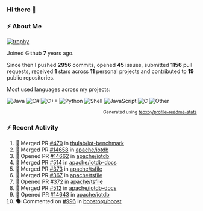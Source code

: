 ### Hi there 👋

### :zap: About Me

[![trophy](https://github-profile-trophy.vercel.app/?username=HTHou&theme=onedark)](https://github.com/ryo-ma/github-profile-trophy)
   
Joined Github **7** years ago.

Since then I pushed **2956** commits, opened **45** issues, submitted **1156** pull requests, received **1** stars across **11** personal projects and contributed to **19** public repositories.

Most used languages across my projects:

![Java](https://img.shields.io/static/v1?style=flat-square&label=%E2%A0%80&color=555&labelColor=%23b07219&message=Java%EF%B8%B189.3%25)
![C#](https://img.shields.io/static/v1?style=flat-square&label=%E2%A0%80&color=555&labelColor=%23178600&message=C%23%EF%B8%B13.9%25)
![C++](https://img.shields.io/static/v1?style=flat-square&label=%E2%A0%80&color=555&labelColor=%23f34b7d&message=C%2B%2B%EF%B8%B12.7%25)
![Python](https://img.shields.io/static/v1?style=flat-square&label=%E2%A0%80&color=555&labelColor=%233572A5&message=Python%EF%B8%B10.7%25)
![Shell](https://img.shields.io/static/v1?style=flat-square&label=%E2%A0%80&color=555&labelColor=%2389e051&message=Shell%EF%B8%B10.7%25)
![JavaScript](https://img.shields.io/static/v1?style=flat-square&label=%E2%A0%80&color=555&labelColor=%23f1e05a&message=JavaScript%EF%B8%B10.5%25)
![C](https://img.shields.io/static/v1?style=flat-square&label=%E2%A0%80&color=555&labelColor=%23555555&message=C%EF%B8%B10.4%25)
![Other](https://img.shields.io/static/v1?style=flat-square&label=%E2%A0%80&color=555&labelColor=%23ededed&message=Other%EF%B8%B11.4%25)

<p align="right"><sub>Generated using <a href="https://github.com/marketplace/actions/profile-readme-stats">teoxoy/profile-readme-stats</a></sub></p>


<!--![](https://github.com/HTHou/HTHou/blob/output/github-contribution-grid-snake.svg)-->

<!--![Haonan Hou's github stats](https://github-readme-stats.vercel.app/api?username=HTHou&count_private=true&show_icons=true&theme=onedark)-->

<!--![Haonan Hou's wakatime stats](https://github-readme-stats.vercel.app/api/wakatime?username=HTHou&layout=compact&theme=onedark)-->

<!--![Top Langs](https://github-readme-stats.vercel.app/api/top-langs/?username=HTHou&theme=onedark&layout=compact)-->

### :zap: Recent Activity
<!--START_SECTION:activity-->
1. 🎉 Merged PR [#470](https://github.com/thulab/iot-benchmark/pull/470) in [thulab/iot-benchmark](https://github.com/thulab/iot-benchmark)
2. 🎉 Merged PR [#14658](https://github.com/apache/iotdb/pull/14658) in [apache/iotdb](https://github.com/apache/iotdb)
3. 💪 Opened PR [#14662](https://github.com/apache/iotdb/pull/14662) in [apache/iotdb](https://github.com/apache/iotdb)
4. 🎉 Merged PR [#514](https://github.com/apache/iotdb-docs/pull/514) in [apache/iotdb-docs](https://github.com/apache/iotdb-docs)
5. 🎉 Merged PR [#373](https://github.com/apache/tsfile/pull/373) in [apache/tsfile](https://github.com/apache/tsfile)
6. 🎉 Merged PR [#367](https://github.com/apache/tsfile/pull/367) in [apache/tsfile](https://github.com/apache/tsfile)
7. 💪 Opened PR [#372](https://github.com/apache/tsfile/pull/372) in [apache/tsfile](https://github.com/apache/tsfile)
8. 🎉 Merged PR [#512](https://github.com/apache/iotdb-docs/pull/512) in [apache/iotdb-docs](https://github.com/apache/iotdb-docs)
9. 💪 Opened PR [#14643](https://github.com/apache/iotdb/pull/14643) in [apache/iotdb](https://github.com/apache/iotdb)
10. 🗣 Commented on [#996](https://github.com/boostorg/boost/issues/996#issuecomment-2574366601) in [boostorg/boost](https://github.com/boostorg/boost)
<!--END_SECTION:activity-->

<!--
**HTHou/HTHou** is a ✨ _special_ ✨ repository because its `README.md` (this file) appears on your GitHub profile.

Here are some ideas to get you started:

- 🔭 I’m currently working on ...
- 🌱 I’m currently learning ...
- 👯 I’m looking to collaborate on ...
- 🤔 I’m looking for help with ...
- 💬 Ask me about ...
- 📫 How to reach me: ...
- 😄 Pronouns: ...
- ⚡ Fun fact: ...
-->
